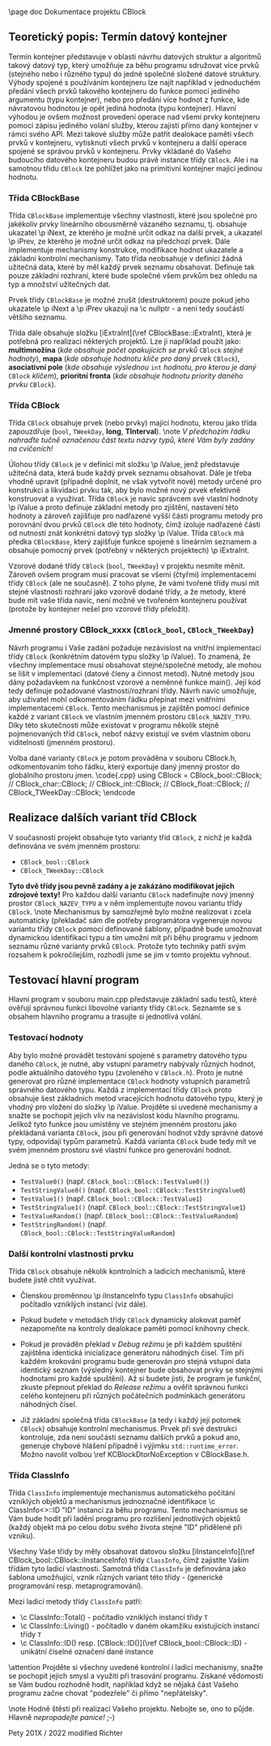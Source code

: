 \page doc Dokumentace projektu CBlock

## Teoretický popis: Termín datový kontejner
Termín kontejner představuje v oblasti návrhu datových struktur a algoritmů takový datový typ, který umožňuje za běhu programu sdružovat více prvků (stejného nebo i různého typu) 
do jedné společné složené datové struktury. Výhody spojené s používáním kontejneru lze najít například v jednoduchém předání všech prvků takového kontejneru do funkce pomocí 
jediného argumentu (typu kontejner), nebo pro předání více hodnot z funkce, kde návratovou hodnotou je opět jediná hodnota (typu kontejner). Hlavní výhodou je ovšem možnost 
provedení operace nad všemi prvky kontejneru pomocí zápisu jediného volání služby, kterou zajistí přímo daný kontejner v rámci svého API. Mezi takové služby může patřit 
dealokace paměti všech prvků v kontejneru, vytisknutí všech prvků v kontejneru a další operace spojené se správou prvků v kontejneru. 
Prvky vkládané do Vašeho budoucího datového kontejneru budou právě instance třídy `CBlock`. Ale i na samotnou třídu `CBlock` lze pohlížet jako na primitivní kontejner mající
jedinou hodnotu.

### Třída CBlockBase
Třída `CBlockBase` implementuje všechny vlastnosti, které jsou společné pro jakékoliv prvky lineárního obousměrně
vázaného seznamu, tj. obsahuje ukazatel \p iNext, ze kterého je možné určit odkaz na další prvek, a ukazatel \p iPrev, ze kterého je možné určit odkaz na předchozí prvek.
Dále implementuje mechanismy konstrukce, modifikace hodnot ukazatele a základní kontrolní mechanismy. Tato třída neobsahuje v definici žádná užitečná data, 
které by měl každý prvek seznamu obsahovat. Definuje tak pouze základní rozhraní, které bude společné všem prvkům bez ohledu na typ a množství užitečných dat.

Prvek třídy `CBlockBase` je možné zrušit (destruktorem) pouze pokud jeho ukazatele \p iNext a \p iPrev ukazují na \c nullptr - a není tedy součástí většího seznamu.

Třída dále obsahuje složku [iExtraInt](\ref CBlockBase::iExtraInt), která je potřebná pro realizaci některých projektů. Lze ji například použít jako: __multimnožina__ 
(_kde obsahuje počet opakujících se prvků_ `CBlock` _stejné hodnoty_), __mapa__ (_kde obsahuje hodnotu klíče pro daný prvek_ `CBlock`), __asociativní pole__ 
(_kde obsahuje výslednou_ `int` _hodnotu, pro kterou je daný_ `CBlock` _klíčem_), __prioritní fronta__ (_kde obsahuje hodnotu priority daného prvku_ `CBlock`).


### Třída CBlock
Třída `CBlock` obsahuje prvek (nebo prvky) mající hodnotu, kterou jako třída zapouzdřuje (`bool`, `TWeekDay`, __long__, __TInterval__).
\note _V předchozím řádku nahraďte tučně označenou část textu názvy typů, které Vám byly zadány na cvičeních!_

Úlohou třídy `CBlock` je v definici mít složku \p iValue, jenž představuje užitečná data, která bude každý prvek seznamu obsahovat. 
Dále je třeba vhodně upravit (případně doplnit, ne však vytvořit nové) metody určené pro konstrukci a likvidaci prvku tak, aby bylo možné nový prvek efektivně konstruovat a využívat.
Třída `CBlock` je navíc správcem své vlastní hodnoty \p iValue a proto definuje základní metody pro zjištění, nastavení této hodnoty a zároveň zajišťuje pro nadřazené 
vyšší části programu metody pro porovnání dvou prvků `CBlock` dle této hodnoty,
čímž izoluje nadřazené části od nutnosti znát konkrétní datový typ složky \p iValue.
Třída `CBlock` má předka `CBlockBase`, který zajišťuje funkce spojené s lineárním seznamem a obsahuje pomocný prvek (potřebný v některých projektech) \p iExtraInt.

Vzorové dodané třídy `CBlock` (`bool`, `TWeekDay`) v projektu nesmíte měnit. Zároveň ovšem program musí pracovat
se všemi (čtyřmi) implementacemi třídy `CBlock` (ale ne současně). Z toho plyne, že vámi tvořené třídy musí mít stejné
vlastnosti rozhraní jako vzorově dodané třídy, a že metody, které bude mít vaše třída navíc, není možné ve tvořeném
kontejneru používat (protože by kontejner nešel pro vzorové třídy přeložit).

### Jmenné prostory CBlock_xxxx (`CBlock_bool`, `CBlock_TWeekDay`)
Návrh programu i Vaše zadání požaduje nezávislost na vnitřní implementaci třídy `CBlock` (konkrétním datovém typu složky \p iValue). To znamená, že všechny implementace musí obsahovat
stejné/společné metody, ale mohou se lišit v implementaci (datové členy a činnost metod). Nutné metody jsou dány požadavkem na funkčnost vzorové a neměnné funkce main(). Její kód tedy definuje požadované vlastnosti/rozhraní třídy. Návrh navíc umožňuje, 
aby uživatel mohl 
odkomentováním řádku přepínat mezi vnitřními implementacemi `CBlock`. Tento mechanismus je zajištěn pomocí definice každé z variant `CBlock` ve vlastním jmenném prostoru
`CBlock_NAZEV_TYPU`. Díky této skutečnosti může existovat v programu několik stejně pojmenovaných tříd `CBlock`, neboť názvy existují ve svém vlastním oboru 
viditelnosti (jmenném prostoru).

Volba dané varianty `CBlock` je potom prováděna v souboru CBlock.h, odkomentovaním toho řádku, který exportuje daný jmenný prostor do globálního prostoru jmen.
\code{.cpp}
using CBlock = 
		CBlock_bool::CBlock;
//		CBlock_char::CBlock;
//		CBlock_int::CBlock;
//		CBlock_float::CBlock;
//		CBlock_TWeekDay::CBlock;
\endcode


## Realizace dalších variant tříd CBlock
V současnosti projekt obsahuje tyto varianty tříd `CBlock`, z nichž je každá definována ve svém jmenném prostoru:
- `CBlock_bool::CBlock`
- `CBlock_TWeekDay::CBlock`

__Tyto dvě třídy jsou pevně zadány a je zakázáno modifikovat jejich zdrojové texty!__ Pro každou další variantu `CBlock` nadefinujte nový jmenný prostor `CBlock_NAZEV_TYPU` 
a v něm implementujte novou variantu třídy `CBlock`.
\note Mechanismus by samozřejmě bylo možné realizovat i zcela automaticky (překladač sám dle potřeby programátora vygeneruje novou variantu třídy `CBlock` pomocí 
definované šablony, případně bude umožnovat dynamickou identifikaci typu a tím umožní mít při běhu programu v jednom seznamu různé varianty prvků `CBlock`.
Protože tyto techniky patří svým rozsahem k pokročilejším, rozhodli jsme se jim v tomto projektu vyhnout.



## Testovací hlavní program
Hlavní program v souboru main.cpp představuje základní sadu testů, které ověřují správnou funkci libovolné varianty třídy `CBlock`. Seznamte se s obsahem hlavního 
programu a trasujte si jednotlivá volání.

### Testovací hodnoty
Aby bylo možné provádět testování spojené s parametry datového typu daného `CBlock`, je nutné, aby vstupní parametry nabývaly různých hodnot, podle aktuálního datového typu (zvoleného v `CBlock.h`). 
Proto je nutné generovat pro různé implementace `CBlock` hodnoty vstupních parametrů správného datového typu.
Každá z implementací třídy `CBlock` proto obsahuje šest základních metod vracejících hodnotu datového typu, který je vhodný pro vložení do složky \p iValue. Projděte si 
uvedené mechanismy a snažte se pochopit jejich vliv na nezávislost kódu hlavního programu. Jelikož tyto funkce jsou umístěny ve stejném jmenném prostoru jako překládaná varianta 
`CBlock`, jsou při generování hodnot vždy správné datové typy, odpovídají typům parametrů. Každá varianta `CBlock` bude tedy mít ve svém jmenném prostoru své vlastní funkce 
pro generování hodnot.

Jedná se o tyto metody:
- `TestValue0()` (např. `CBlock_bool::CBlock::TestValue0()`)
- `TestStringValue0()` (např. `CBlock_bool::CBlock::TestStringValue0`)
- `TestValue1()` (např. `CBlock_bool::CBlock::TestValue1`)
- `TestStringValue1()` (např. `CBlock_bool::CBlock::TestStringValue1`)
- `TestValueRandom()` (např. `CBlock_bool::CBlock::TestValueRandom`)
- `TestStringRandom()` (např. `CBlock_bool::CBlock::TestStringValueRandom`)

### Další kontrolní vlastnosti prvku
Třída `CBlock` obsahuje několik kontrolních a ladicích mechanismů, které budete jistě chtít využívat.

- Členskou proměnnou \p iInstanceInfo typu `ClassInfo` obsahující počítadlo vzniklých instancí (viz dále).
- Pokud budete v metodách třídy `CBlock` dynamicky alokovat paměť nezapomeňte na kontroly dealokace paměti pomocí knihovny check.
- Pokud je prováděn překlad v _Debug režimu_ je při každém spuštění zajištěna identická inicializace generátoru náhodných čísel. Tím při každém krokování programu bude 
generován pro stejná vstupní data identický seznam (výsledný kontejner bude obsahovat prvky se stejnými hodnotami pro každé spuštění). Až si budete jisti, že program je 
funkční, zkuste přepnout překlad do _Release režimu_ a ověřit správnou funkci celého 
kontejneru při různých počátečních podmínkách generátoru náhodných čísel.

- Již základní společná třída `CBlockBase` (a tedy i každý její potomek `CBlock`) obsahuje kontrolní mechanismus.
Prvek při své destrukci kontroluje, zda není součástí seznamu dalších prvků a pokud ano, generuje chybové hlášení případně i výjimku `std::runtime_error`.
Možno navolit volbou \ref KCBlockDtorNoException v CBlockBase.h.


### Třída ClassInfo
Třída `ClassInfo` implementuje mechanismus automatického počítání vzniklých objektů a mechanismus 
jednoznačné identifikace \c ClassInfo<>::ID "ID" instancí za běhu programu. Tento mechanismus 
se Vám bude hodit při ladění programu pro rozlišení jednotlivých objektů 
(každý objekt má po celou dobu svého života stejné "ID" přidělené při vzniku). 

Všechny Vaše třídy by měly obsahovat datovou složku [iInstanceInfo](\ref CBlock_bool::CBlock::iInstanceInfo) 
třídy `ClassInfo`, čímž 
zajistíte Vašim třídám tyto ladicí vlastnosti. Samotná třída `ClassInfo` je definována jako šablona umožňující, vznik různých variant této třídy - (generické programování 
resp. metaprogramování).

Mezi ladicí metody třídy `ClassInfo` patří:
- \c ClassInfo<T>::Total() - počítadlo vzniklých instancí třídy `T`
- \c ClassInfo<T>::Living() - počítadlo v daném okamžiku existujících instancí třídy `T`
- \c ClassInfo<T>::ID() resp. [CBlock::ID()](\ref CBlock_bool::CBlock::ID) - unikátní číselné označení dané instance


\attention Projděte si všechny uvedené kontrolní i ladicí mechanismy, snažte se pochopit jejich smysl a využití při trasování programu. Získané vědomosti se Vám budou rozhodně 
hodit, například když se nějaká část Vašeho programu začne chovat "podezřele" či přímo "nepřátelsky". 

\note Hodně štěstí při realizaci Vašeho projektu. Nebojte se, ono to půjde. Hlavně _nepropadejte panice!_ ;-)

Pety 201X / 2022 modified Richter


